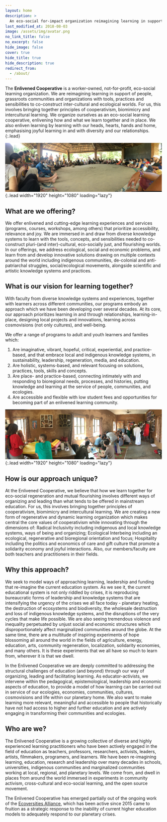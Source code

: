```yaml
---
layout: home
description: >
  An eco-social for-impact organization reimagining learning in support of people, grassroots communities and organizations with tools, practices and sensibilities to co-construct inter-cultural and ecological worlds.
last_modified_at: 2018-08-03
image: /assets/img/avatar.png
no_link_title: false
no_excerpt: false
hide_image: false
cover: true
hide_title: true
hide_description: true
redirect_from:
  - /about/
---
```


The **Enlivened Cooperative** is a worker-owned, not-for-profit, eco-social learning organization. We are reimagining learning in support of people, grassroots communities and organizations with tools, practices and sensibilities to co-construct inter-cultural and ecological worlds. For us, this involves bringing together principles of cooperativism, biomimicry and intercultural learning. We organize ourselves as an eco-social learning cooperative, enlivening how and what we learn together and in place. We also enliven learning by learning with our heads, hearts, hands and home, emphasising joyful learning in and with diversity and our relationships.
{:.lead}

![Full-width image](/assets/img/blog/coop-01.png){:.lead width="1920" height="1080" loading="lazy"}

## What are we offering?

We offer enlivened and cutting-edge learning experiences and services (programs, courses, workshops, among others) that prioritize accessibility, relevance and joy. We are immersed in and draw from diverse knowledge systems to learn with the tools, concepts, and sensibilities needed to co-construct pluri-(and inter)-cultural, eco-socially just, and flourishing worlds. In our offerings, we address ecological, social and economic problems, and learn from and develop innovative solutions drawing on multiple contexts around the world including indigenous communities, de-colonial and anti-patriarchal struggles, social/ecological movements, alongside scientific and artistic knowledge systems and practices. 

## What is our vision for learning together?

With faculty from diverse knowledge systems and experiences, together with learners across different communities, our programs embody an approach which we have been developing over several decades. At its core, our approach prioritizes learning in and through relationships, learning-in-place, designing local projects and innovations, learning across cosmovisions (not only cultures), and well-being. 

We  offer a range of programs to adult and youth learners and families which:

1. Are imaginative, vibrant, hopeful, critical, experiential, and practice-based, and that embrace local and indigenous knowledge systems, in sustainability, leadership, regeneration, media, and education.
2. Are holistic, systems-based, and relevant focusing on solutions, practices, tools, skills and concepts.
3. Are place- and practice-based, connecting intimately with and responding to bioregional needs, processes, and histories, putting knowledge and learning at the service of people, communities, and ecologies. 
4. Are accessible and flexible with low student fees and opportunities for becoming part of an enlivened learning community.

![Screenshot](/assets/img/blog/coop-02.png){:.lead width="1920" height="1080" loading="lazy"}

## How is our approach unique?

At the Enlivened Cooperative, we believe that how we learn together for eco-social regeneration and mutual flourishing involves different ways of organizing and leading than what tends to be offered in mainstream education. For us, this involves bringing together principles of cooperativism, biomimicry and intercultural learning. We are creating a new form of regenerative and dynamic learning organization which makes central the core values of cooperativism while innovating through the dimensions of: Radical Inclusivity including indigenous and local knowledge systems, ways of being and organizing; Ecological Interbeing including an ecological, regenerative and bioregional orientation and focus; Hospitality including the politics and economics of care and gift culture that promote a solidarity economy and joyful interactions. Also, our members/faculty are both teachers and practitioners in their fields.


## Why this approach?

We seek to model ways of approaching learning, leadership and funding that re-imagine the current education system. As we see it, the current educational system is not only riddled by crises, it is reproducing bureaucratic forms of leadership and knowledge systems that are intensifying the urgency of the crises we all face today -  planetary heating, the destruction of  ecosystems and biodiversity, the wholesale destruction and loss of indigenous knowledge systems, and the disruptions of the very cycles that make life possible. We are also seeing tremendous violence and inequality perpetuated by unjust social and economic structures which disproportionately  affect marginalized communities around the globe. At the same time, there are a multitude of inspiring experiments of hope blossoming all around the world  in the fields of agriculture, energy, education, arts, community regeneration, localization, solidarity economies, and many others.  It is these experiments that we all have so much to learn from, wherever it is that we dwell.

In the Enlivened Cooperative we are deeply committed to addressing the structural challenges of education (and beyond) through our way of organizing, leading and facilitating learning. As educator-activists, we intervene within the pedagogical, epistemological, leadership and economic aspects of education, to provide a model of how learning can be carried out in service of our ecologies, economies, communities, cultures, cosmovisions and life within our planetary home. We also want to make learning more relevant, meaningful and accessible to people that historically have not had access to higher and further education and are actively engaging in transforming their communities and ecologies.  

## Who are we?

The Enlivened Cooperative is a growing collective of diverse and highly experienced learning practitioners who have been actively engaged in the field of education as teachers, professors, researchers, activists, leaders, artists, filmmakers, programers, and learners. We have been re-imagining learning, education, research and leadership over many decades in schools, universities, indigenous communities and marginalized communities working at local, regional, and planetary levels. We come from, and dwell in places from around the world immersed in experiments in community activism, cross-cultural and eco-social learning, and the open source movement.

The Enlivened Cooperative has emerged partially out of the ongoing work of the [Ecoversities Alliance](https://ecoversities.org), which has been active since 2015 came to fruition as a strategic response to the inability of current higher education models to adequately respond to our planetary crises.
